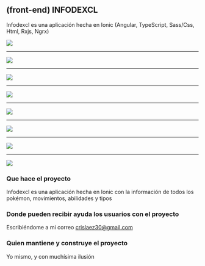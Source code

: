 ## (front-end) INFODEXCL

Infodexcl es una aplicación hecha en Ionic (Angular, TypeScript, Sass/Css, Html, Rxjs, Ngrx)

<img src="https://github.com/crislaez/InfoDexCl/blob/master/src/assets/images/infoDexCl_1.PNG" />
<hr>
<img src="https://github.com/crislaez/InfoDexCl/blob/master/src/assets/images/infoDexCl_2.PNG" />
<hr>
<img src="https://github.com/crislaez/InfoDexCl/blob/master/src/assets/images/infoDexCl_3.PNG" />
<hr>
<img src="https://github.com/crislaez/InfoDexCl/blob/master/src/assets/images/infoDexCl_4.PNG" />
<hr>
<img src="https://github.com/crislaez/InfoDexCl/blob/master/src/assets/images/infoDexCl_5.PNG" />
<hr>
<img src="https://github.com/crislaez/InfoDexCl/blob/master/src/assets/images/infoDexCl_6.PNG" />
<hr>
<img src="https://github.com/crislaez/InfoDexCl/blob/master/src/assets/images/infoDexCl_7.PNG" />
<hr>
<img src="https://github.com/crislaez/InfoDexCl/blob/master/src/assets/images/infoDexCl_8.PNG" />

### Que hace el proyecto

Infodexcl es una aplicación hecha en Ionic con la información de todos los pokémon, movimientos, abilidades y tipos
 
### Donde pueden recibir ayuda los usuarios con el proyecto
 
Escribiéndome a mi correo crislaez30@gmail.com

### Quien mantiene y construye el proyecto

Yo mismo, y con muchísima ilusión
